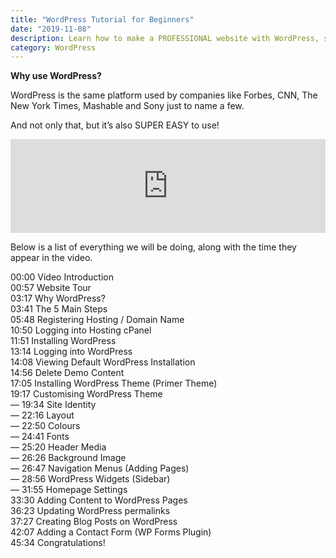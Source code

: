 ```yaml
---
title: "WordPress Tutorial for Beginners"
date: "2019-11-08"
description: Learn how to make a PROFESSIONAL website with WordPress, step by step!
category: WordPress 
---
```


<strong>Why use WordPress?</strong>

WordPress is the same platform used by companies like Forbes, CNN, The New York Times, Mashable and Sony just to name a few.

And not only that, but it’s also SUPER EASY to use!

<iframe width="100%" src="https://www.youtube.com/embed/H7tSg98RW7U" frameborder="0" allowfullscreen></iframe>

Below is a list of everything we will be doing, along with the time they appear in the video.

00:00 Video Introduction  
00:57 Website Tour  
03:17 Why WordPress?  
03:41 The 5 Main Steps  
05:48 Registering Hosting / Domain Name  
10:50 Logging into Hosting cPanel  
11:51 Installing WordPress  
13:14 Logging into WordPress  
14:08 Viewing Default WordPress Installation  
14:56 Delete Demo Content  
17:05 Installing WordPress Theme (Primer Theme)  
19:17 Customising WordPress Theme  
          — 19:34 Site Identity  
          — 22:16 Layout  
          — 22:50 Colours  
          — 24:41 Fonts  
          — 25:20 Header Media  
          — 26:26 Background Image  
          — 26:47 Navigation Menus (Adding Pages)  
          — 28:56 WordPress Widgets (Sidebar)  
          — 31:55 Homepage Settings  
33:30 Adding Content to WordPress Pages  
36:23 Updating WordPress permalinks  
37:27 Creating Blog Posts on WordPress  
42:07 Adding a Contact Form (WP Forms Plugin)  
45:34 Congratulations!  
